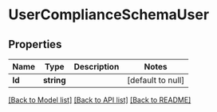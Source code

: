 # UserComplianceSchemaUser

## Properties
Name | Type | Description | Notes
------------ | ------------- | ------------- | -------------
**Id** | **string** |  | [default to null]

[[Back to Model list]](../README.md#documentation-for-models) [[Back to API list]](../README.md#documentation-for-api-endpoints) [[Back to README]](../README.md)

